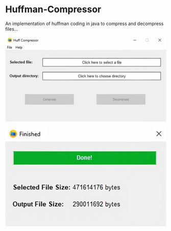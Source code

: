 # Huffman-Compressor
An implementation of huffman coding in java to compress and decompress files...

![User Interface](/git_resource/ui.png?raw=true "Main GUI")

![ProgressBar](/git_resource/ui2.png?raw=true "Complete Dialog GUI")
